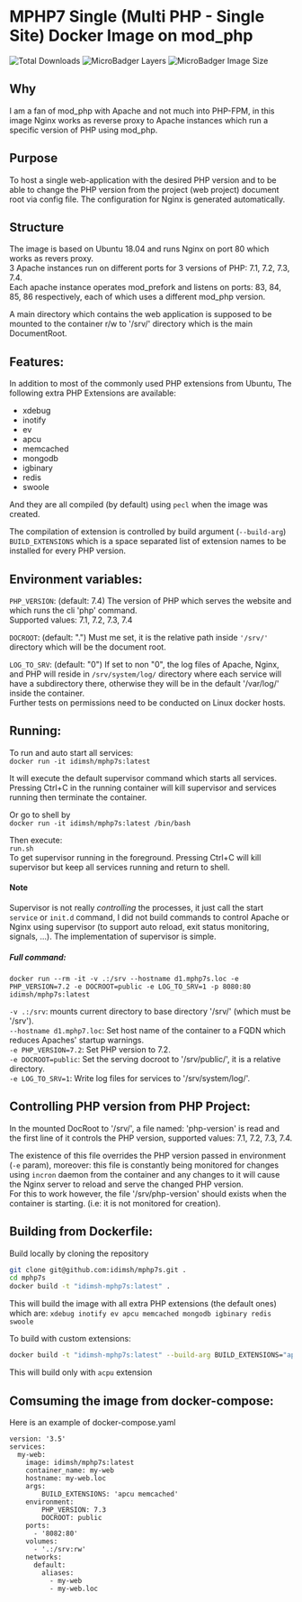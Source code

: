 # MPHP7 Single (Multi PHP - Single Site) Docker Image on mod_php

![Total Downloads](https://img.shields.io/docker/pulls/idimsh/mphp7s?style=square)
![MicroBadger Layers](https://img.shields.io/microbadger/layers/idimsh/mphp7s/latest)
![MicroBadger Image Size](https://img.shields.io/microbadger/image-size/idimsh/mphp7s/latest)


## Why
I am a fan of mod_php with Apache and not much into PHP-FPM, in this image 
Nginx works as reverse proxy to Apache instances which run a specific 
version of PHP using mod_php.

## Purpose
To host a single web-application with the desired PHP version and to be 
able to change the PHP version from the project (web project) document 
root via config file. 
The configuration for Nginx is generated automatically.

## Structure
The image is based on Ubuntu 18.04 and runs Nginx on port 80 which works as 
revers proxy.  
3 Apache instances run on different ports for 3 versions of 
PHP: 7.1, 7.2, 7.3, 7.4.  
Each apache instance operates mod_prefork and listens on 
ports: 83, 84, 85, 86 
respectively, each of which uses a different mod_php version.  
  
A main directory which contains the web application is supposed to 
be mounted to the container r/w to '/srv/' directory which is the 
main DocumentRoot.

## Features:  
In addition to most of the commonly used PHP extensions from Ubuntu,
The following extra PHP Extensions are available:
- xdebug
- inotify
- ev
- apcu
- memcached
- mongodb
- igbinary
- redis
- swoole
  
And they are all compiled (by default) using `pecl` when the image was created.

The compilation of extension is controlled by build argument (`--build-arg`) `BUILD_EXTENSIONS` which is a space separated list of extension names to be installed for every PHP version.    


## Environment variables:
`PHP_VERSION`: (default: 7.4) The version of PHP which serves the website 
and which runs the cli 'php' command.  
Supported values: 7.1, 7.2, 7.3, 7.4 
  
`DOCROOT`: (default: ".") Must me set, it is the relative path inside `'/srv/'`
directory which will be the document root.
  
`LOG_TO_SRV`: (default: "0") If set to non "0", the log files of Apache, Nginx, and PHP will reside in `/srv/system/log/`
directory where each service will have a subdirectory there, otherwise they will be in the default '/var/log/' inside the container.  
Further tests on permissions need to be conducted on Linux docker hosts.  

## Running:
To run and auto start all services:  
`docker run -it idimsh/mphp7s:latest`  
  
It will execute the default supervisor command which starts all services.  
Pressing Ctrl+C in the running container will kill supervisor and 
services running then terminate the container.  
  
Or go to shell by  
`docker run -it idimsh/mphp7s:latest /bin/bash`  
  
Then execute:  
`run.sh`  
To get supervisor running in the foreground. Pressing Ctrl+C will kill 
supervisor but keep all services running and return to shell.  
  
#### Note
Supervisor is not really *controlling* the processes, it just call the start
`service` or `init.d` command, I did not build commands to control Apache or
Nginx using supervisor (to support auto reload, exit status monitoring, 
signals, ...). The implementation of supervisor is simple.  
  
##### Full command:
`docker run --rm -it -v .:/srv --hostname d1.mphp7s.loc -e PHP_VERSION=7.2 -e DOCROOT=public -e LOG_TO_SRV=1 -p 8080:80 idimsh/mphp7s:latest`  
  
`-v .:/srv`: mounts current directory to base directory '/srv/' (which must be '/srv').  
`--hostname d1.mphp7.loc`: Set host name of the container to a FQDN which reduces Apaches' startup warnings.  
`-e PHP_VERSION=7.2`: Set PHP version to 7.2.  
`-e DOCROOT=public`: Set the serving docroot to '/srv/public/', it is a relative directory.  
`-e LOG_TO_SRV=1`: Write log files for services to '/srv/system/log/'.  
  
## Controlling PHP version from PHP Project:  
In the mounted DocRoot to '/srv/', a file named: 'php-version' is read and
the first line of it controls the PHP version, supported values: 7.1, 7.2, 7.3, 7.4.  
  
The existence of this file overrides the PHP version passed in environment 
(`-e` param), moreover: this file is constantly being monitored for changes
using `incron` daemon from the container and any changes to it will cause
the Nginx server to reload and serve the changed PHP version.  
For this to work however, the file '/srv/php-version' should exists when 
the container is starting. (i.e: it is not monitored for creation).  

## Building from Dockerfile:
Build locally by cloning the repository
```bash
git clone git@github.com:idimsh/mphp7s.git .
cd mphp7s
docker build -t "idimsh-mphp7s:latest" .
```  
This will build the image with all extra PHP extensions (the default ones) which are: `xdebug inotify ev apcu memcached mongodb igbinary redis swoole`  
  
To build with custom extensions:
```bash
docker build -t "idimsh-mphp7s:latest" --build-arg BUILD_EXTENSIONS="apcu" .
```  
This will build only with `acpu` extension

## Comsuming the image from docker-compose:  
Here is an example of docker-compose.yaml
```docker
version: '3.5'
services:
  my-web:
    image: idimsh/mphp7s:latest
    container_name: my-web
    hostname: my-web.loc
    args:                                                                      
        BUILD_EXTENSIONS: 'apcu memcached'
    environment:
        PHP_VERSION: 7.3
        DOCROOT: public
    ports:
      - '8082:80'
    volumes:
      - '.:/srv:rw'
    networks:
      default:
        aliases:
          - my-web
          - my-web.loc
```



